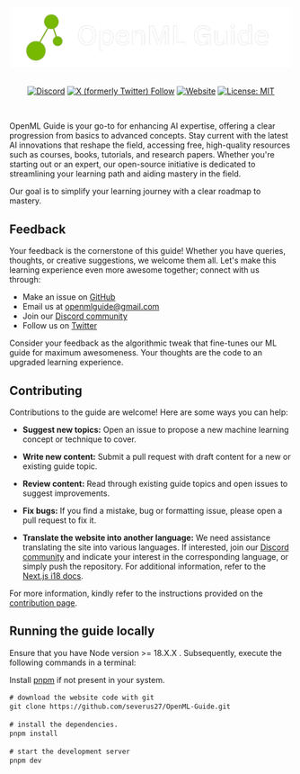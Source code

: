 <div align="center">
  <a href="https://www.openmlguide.org/" target="_blank" >
    <img src="public/logo/readmeLogo.png" alt="OpenML Guide" width="500"/>
  </a>
</div>

<br/>
<div align="center">

[![Discord](https://dcbadge.vercel.app/api/server/QgZHExcssR?style=flat)](https://discord.gg/kYYatgzV4p)
[![X (formerly Twitter) Follow](https://img.shields.io/twitter/follow/OpenMLGuide)](https://twitter.com/OpenMLGuide)
[![Website](https://img.shields.io/badge/website-openmlguide.org-76B900)](http://openmlguide.org/)
[![License: MIT](https://img.shields.io/badge/License-MIT-yellow.svg)](https://opensource.org/licenses/MIT)

</div>
<br/>

OpenML Guide is your go-to for enhancing AI expertise, offering a clear progression from basics to advanced concepts. Stay current with the latest AI innovations that reshape the field, accessing free, high-quality resources such as courses, books, tutorials, and research papers. Whether you're starting out or an expert, our open-source initiative is dedicated to streamlining your learning path and aiding mastery in the field.

Our goal is to simplify your learning journey with a clear roadmap to mastery.

## Feedback

Your feedback is the cornerstone of this guide! Whether you have queries, thoughts, or creative suggestions, we welcome them all. Let's make this learning experience even more awesome together; connect with us through:

- Make an issue on [GitHub](https://github.com/severus27/OpenML-Guide)
- Email us at [openmlguide@gmail.com](mailto:openmlguide@gmail.com)
- Join our [Discord community](https://discord.gg/sPEeV3E7tS)
- Follow us on [Twitter](https://twitter.com/AIPortalGun)

Consider your feedback as the algorithmic tweak that fine-tunes our ML guide for maximum awesomeness. Your thoughts are the code to an upgraded learning experience.

## Contributing

Contributions to the guide are welcome! Here are some ways you can help:

- **Suggest new topics:** Open an issue to propose a new machine learning concept or technique to cover.

- **Write new content:** Submit a pull request with draft content for a new or existing guide topic.

- **Review content:** Read through existing guide topics and open issues to suggest improvements.

- **Fix bugs:** If you find a mistake, bug or formatting issue, please open a pull request to fix it.

- **Translate the website into another language:** We need assistance translating the site into various languages. If interested, join our [Discord community](https://discord.gg/sPEeV3E7tS) and indicate your interest in the corresponding language, or simply push the repository. For additional information, refer to the [Next.js i18 docs](https://nextra.site/docs/guide/i18n).

For more information, kindly refer to the instructions provided on the [contribution page](https://www.openmlguide.org/contribute/).

## Running the guide locally

Ensure that you have Node version >= 18.X.X . Subsequently, execute the following commands in a terminal:

Install [pnpm](https://pnpm.io/installation) if not present in your system.

```
# download the website code with git
git clone https://github.com/severus27/OpenML-Guide.git

# install the dependencies.
pnpm install

# start the development server
pnpm dev
```
